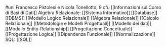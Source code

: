 #uni 
Francesco Pistolesi e Nicola Tonellotto, 9 cfu
[[Informazioni sul Corso di Basi di Dati]] 
Algebra Relazionale:
[[Sistema Informativo]] 
[[Database]] 
[[DBMS]] 
[[Modello Logico Relazionale]] 
[[Algebra Relazionale]] 
[[Calcolo Relazionale]] 
[[Metodologie e Modelli Progettuali]] 
[[Modello dei dati]] 
[[Modello Entity-Relationship]] 
[[Progettazione Concettuale]] 
[[Progettazione Logica]] 
[[Dipendenza Funzionale]] 
[[Normalizzazione]] 
SQL:
[[SQL]] 